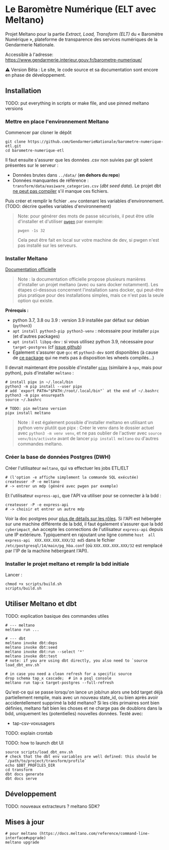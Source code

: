 # Le Baromètre Numérique (ELT avec Meltano)
Projet Meltano pour la partie _Extract, Load, Transform (ELT)_ du « Baromètre Numérique », 
plateforme de transparence des services numériques de la Gendarmerie Nationale.

Accessible à l'adresse: https://www.gendarmerie.interieur.gouv.fr/barometre-numerique/

⚠️ Version Bêta : Le site, le code source et sa documentation sont encore en phase de développement.

## Installation
TODO: put everything in scripts or make file, and use pinned meltano versions
### Mettre en place l'environnement Meltano
Commencer par cloner le dépôt
```
git clone https://github.com/GendarmerieNationale/barometre-numerique-etl.git
cd barometre-numerique-etl
```

Il faut ensuite s'assurer que les données .csv non suivies par git soient présentes 
sur le serveur :
- Données brutes dans `../data/` (**en dehors du repo**)
- Données manquantes de référence : `transform/data/easiware_categories.csv` (_dbt seed data_). 
  Le projet dbt [ne peut pas compiler](https://docs.getdbt.com/docs/building-a-dbt-project/seeds) 
  s'il manque ces fichiers.

Puis créer et remplir le fichier `.env` contenant les variables d'environnement. 
(TODO: décrire quelles variables d'environnement)

> Note: pour générer des mots de passe sécurisés, il peut être utile d'installer et 
> d'utiliser [`pwgen`](https://linux.die.net/man/1/pwgen) par exemple:
> ```
> pwgen -1s 32
> ```
> Cela peut être fait en local sur votre machine de dev, si pwgen n'est pas installé sur les serveurs.

### Installer Meltano
[Documentation officielle](https://docs.meltano.com/guide/installation#local-installation)

> Note : la documentation officielle propose plusieurs manières d'installer un projet meltano 
> (avec ou sans docker notamment). Les étapes ci-dessous concernent l'installation sans docker,
> qui peut-être plus pratique pour des installations simples, mais ce n'est pas la seule option qui existe.

**Prérequis :**
- python 3.7, 3.8 ou 3.9 : version 3.9 installée par défaut sur debian (`python3`)
- `apt install python3-pip python3-venv` : nécessaire pour installer `pipx` (et d'autres packages)
- `apt install libpq-dev` : si vous utilisez python 3.9, nécessaire pour `target-postgres` 
(cf [issue github](https://github.com/transferwise/pipelinewise-target-postgres/issues/82))
- Également s'assurer que `gcc` et `python3-dev` sont disponibles (à cause de 
[ce package](https://github.com/closeio/ciso8601/issues/25) qui ne mets pas à disposition les wheels compilés...)

Il devrait maintenant être possible d'installer [`pipx`](https://pypa.github.io/pipx/installation/) 
(similaire à `npx`, mais pour python), puis d'installer `meltano` :
```
# install pipx in ~/.local/bin
python3 -m pip install --user pipx  
# add `export PATH="$PATH:/root/.local/bin"` at the end of ~/.bashrc
python3 -m pipx ensurepath
source ~/.bashrc

# TODO: pin meltano version
pipx install meltano
```

> Note : il est également possible d'installer meltano en utilisant un python venv
> plutôt que pipx :
> Créer le venv dans le dossier actuel avec `python3 -m venv venv`, 
> et ne pas oublier de l'activer avec `source venv/bin/activate` avant 
> de lancer `pip install meltano` ou d'autres commandes meltano.


### Créer la base de données Postgres (DWH)
Créer l'utilisateur `meltano`, qui va effectuer les jobs ETL/ELT
```
# (l'option -e affiche simplement la commande SQL exécutée)
createuser -P -e meltano
# -> entrer un mdp (généré avec pwgen par exemple)
```

Et l'utilisateur `express-api`, que l'API va utiliser pour se connecter à la bdd :
```
createuser -P -e express-api
# -> choisir et entrer un autre mdp
```

Voir la doc postgres pour [plus de détails sur les rôles](https://www.postgresql.org/docs/current/ddl-priv.html).
Si l'API est hébergée sur une machine différente de la bdd, il faut également s'assurer que la bdd 
`cyberimpact_dwh` accepte les connections de l'utilisateur `express-api` depuis une IP extérieure.
Typiquement en rajoutant une ligne comme `host  all  express-api  XXX.XXX.XXX.XXX/32 md5` dans
le fichier `/etc/postgresql/14/main/pg_hba.conf` (où `XXX.XXX.XXX.XXX/32` est remplacé par l'IP 
de la machine hébergeant l'API).

### Installer le projet meltano et remplir la bdd initiale
Lancer :
```
chmod +x scripts/build.sh
scripts/build.sh
```

## Utiliser Meltano et dbt
TODO: explication basique des commandes utiles
```
# --- meltano
meltano run ...

# --- dbt
meltano invoke dbt:deps
meltano invoke dbt:seed
meltano invoke dbt:run --select '*'
meltano invoke dbt:test
# note: if you are using dbt directly, you also need to `source load_dbt_env.sh`

# in case you need a clean refresh for a specific source
drop schema tap_x cascade;  # in a psql console
meltano run tap-x target-postgres --full-refresh
```

Qu'est-ce qui se passe lorsqu'on lance un job/run alors une bdd target déjà partiellement remplie,
mais avec un nouveau state_id, ou bien après avoir accidentellement supprimé la bdd meltano?
Si les clés primaires sont bien définies, meltano fait bien les choses et ne charge pas de
doublons dans la bdd, uniquement les (potentielles) nouvelles données.
Testé avec:
- tap-csv-voxusagers

TODO: explain crontab

TODO: how to launch dbt UI
```
source scripts/load_dbt_env.sh
# check that the dbt env variables are well defined: this should be `/path/to/project/transform/profile`
echo $DBT_PROFILES_DIR
cd transform
dbt docs generate
dbt docs serve
```

## Développement
TODO: nouveaux extracteurs ? meltano SDK?

## Mises à jour
```
# pour meltano (https://docs.meltano.com/reference/command-line-interface#upgrade)
meltano upgrade

```
